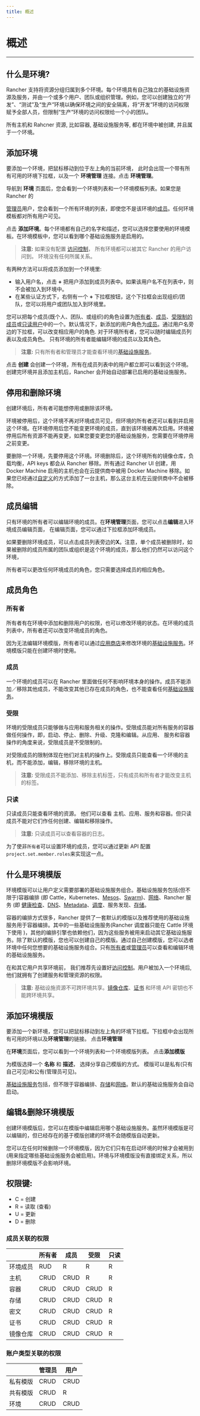 ```yaml
---
title: 概述
---
```


# 概述

---

## 什么是环境?

Rancher 支持将资源分组归属到多个环境。每个环境具有自己独立的基础设施资源及服务，并由一个或多个用户、团队或组织管理。例如，您可以创建独立的“开发”、“测试”及“生产”环境以确保环境之间的安全隔离，将“开发”环境的访问权限赋予全部人员，但限制“生产”环境的访问权限给一个小的团队。

所有主机和 Rahcner 资源, 比如容器, 基础设施服务等, 都在环境中被创建, 并且属于一个环境。

## 添加环境

要添加一个环境，把鼠标移动到位于左上角的当前环境， 此时会出现一个带有所有可用的环境下拉框，以及一个 **环境管理** 连接。点击 **环境管理**。

导航到 **环境** 页面后，您会看到一个环境列表和一个环境模板列表。如果您是 Rancher 的

[管理员](/docs/rancher1/configurations/environments/accounts/_index#管理员)用户，您会看到一个所有环境的列表，即使您不是该环境的[成员](/docs/rancher1/configurations/environments/_index#成员角色)。任何环境模板都对所有用户可见。

点击 **添加环境**。每个环境都有自己的名字和描述，您可以选择您要使用的环境模板。在环境模板中，您可以看到哪个基础设施服务是启用的。

> **注意:** 如果没有配置 [访问控制](/docs/rancher1/configurations/environments/access-control/_index)， 所有环境都可以被其它 Rancher 的用户访问到。 环境没有任何所属关系。

有两种方法可以将成员添加到一个环境里:

- 输入用户名，点击 **+** 把用户添加到成员列表中。如果该用户名不在列表中，则不会被加入到环境中。
- 在某些认证方式下，右侧有一个 **+** 下拉框按钮，这个下拉框会出现组织/团队，您可以将用户或团队加入到环境里。

您可以把每个成员(既个人、团队、或组织)的角色设置为[所有者](#所有者)、[成员](#成员)、[受限制的成员](#受限)或[只读用户](#只读)中的一个。默认情况下，新添加的用户角色为[成员](#成员)。通过用户名旁边的下拉框，可以改变相应用户的角色. 对于环境所有者，您可以随时编辑成员列表以及成员角色。 只有环境的所有者能编辑环境的成员以及其角色。

> **注意:** 只有所有者和管理员才能查看环境的[基础设施服务](/docs/rancher1/rancher-service/_index)。

点击 **创建** 会创建一个环境，所有在成员列表中的用户都立即可以看到这个环境。创建完环境并且添加主机后，Rancher 会开始自动部署已启用的基础设施服务。

## 停用和删除环境

创建环境后，所有者可能想停用或删除该环境。

环境被停用后，这个环境不再对环境成员可见，但环境的所有者还可以看到并启用这个环境。在环境停用后您不能变更环境的成员，直到该环境被再次启用。环境被停用后所有资源不能再变更，如果您要变更您的基础设施服务，您需要在环境停用之前变更。

要删除一个环境，先要停用这个环境。环境删除后，这个环境所有的镜像仓库，负载均衡，API keys 都会从 Rancher 移除。所有通过 Rancher UI 创建，用 Docker Machine 启用的主机也会在云提供商中被用 Docker Machine 移除。如果您已经通过[自定义](/docs/rancher1/infrastructure/hosts/custom/_index)的方式添加了一台主机，那么这台主机在云提供商中不会被移除。

## 成员编辑

只有环境的所有者可以编辑环境的成员。在**环境管理**页面，您可以点击**编辑**进入环境成员编辑页面， 在编辑页面，您可以通过下拉框添加环境成员。

如果要删除环境成员，可以点击成员列表旁边的**X**。注意，单个成员被删除时，如果被删除的成员所属的团队或组织是这个环境的成员，那么他们仍然可以访问这个环境，

所有者可以更改任何环境成员的角色，您只需要选择成员的相应角色。

## 成员角色

### 所有者

所有者有在环境中添加和删除用户的权限，也可以修改环境的状态。在环境的成员列表中，所有者还可以改变环境成员的角色。

因为无法编辑环境模版，所有者可以通过[应用商店](/docs/rancher1/configurations/catalog/_index)来修改环境的[基础设施服务](/docs/rancher1/rancher-service/_index)。环境模版只能在创建环境时使用。

### 成员

一个环境的成员可以在 Rancher 里面做任何不影响环境本身的操作。成员不能添加／移除其他成员，不能改变其他已存在成员的角色，也不能查看任何[基础设施服务](/docs/rancher1/rancher-service/_index)。

### 受限

环境的受限成员只能够做与应用和服务相关的操作。受限成员能对所有服务的容器做任何操作，即，启动、停止、删除、升级、克隆和编辑。从应用、 服务和容器操作的角度来说，受限成员是不受限制的。

对受限成员的限制体现在他们对主机的操作上。受限成员只能查看一个环境的主机，而不能添加，编辑，移除环境的主机。

> **注意:** 受限成员不能添加、移除主机标签，只有成员和所有者才能改变主机的标签。

### 只读

只读成员只能查看环境的资源。 他们可以查看 主机、应用、服务和容器。但只读成员不能对它们作任何创建、编辑和移除操作。

> **注意:** 只读成员可以查看容器的日志。

为了使非`所有者`可以设置环境的成员，您可以通过更新 API 配置`project.set.member.roles`来实现这一点。

## 什么是环境模版

环境模版可以让用户定义需要部署的基础设施服务组合。基础设施服务包括(但不限于)容器编排 (即 Cattle，Kubernetes、[Mesos](/docs/rancher1/infrastructure/mesos/_index)、[Swarm](/docs/rancher1/infrastructure/swarm/_index))、[网络](/docs/rancher1/rancher-service/networking/_index)、Rancher 服务 (即 [健康检查](/docs/rancher1/infrastructure/cattle/health-checks/_index)、[DNS](/docs/rancher1/rancher-service/dns-service/_index)、[Metadata](/docs/rancher1/rancher-service/metadata-service/_index)、[调度](/docs/rancher1/infrastructure/cattle/scheduling/_index)、服务发现、[存储](/docs/rancher1/rancher-service/storage-services/_index)。


容器的编排方式很多，Rancher 提供了一套默认的模版以及推荐使用的基础设施服务用于容器编排。其中的一些基础设施服务(Rancher 调度器只能在 Cattle 环境下使用 )，其他的编排引擎也依赖他们，因为这些服务被用来启动其它基础设施服务。除了默认的模版，您也可以创建自己的模版。通过自己创建模版，您可以选者环境中任何您想要的基础设施服务组合。只有[所有者](#所有者)或[管理员](/docs/rancher1/configurations/environments/access-control/_index#管理员)可以查看和编辑环境的基础设施服务。

在和其它用户共享环境前， 我们推荐先设置好[访问控制](/docs/rancher1/configurations/environments/access-control/_index)。用户被加入一个环境后, 他们就拥有了创建服务和管理资源的权限。

> **注意:** 基础设施资源不可跨环境共享。[镜像仓库](/docs/rancher1/configurations/environments/registries/_index)、[证书](/docs/rancher1/configurations/environments/certificates/_index) 和环境 API 密钥也不能跨环境共享。

## 添加环境模版

要添加一个新环境，您可以把鼠标移动到左上角的环境下拉框。下拉框中会出现所有可用的环境以及**环境管理**的链接。 点击**环境管理**

在**环境**页面后，您可以看到一个环境列表和一个环境模版列表。 点击**添加模版**

为模版选择一个 **名称** 和 **描述**， 选择分享自己模版的方式。 模版可以是私有(只有自己可见)和公有(管理员可见)。

[基础设施服务](/docs/rancher1/rancher-service/_index)包括，但不限于容器编排、[存储](/docs/rancher1/rancher-service/storage-services/_index)和[网络](/docs/rancher1/rancher-service/networking/_index)。默认的基础设施服务会自动启动。

## 编辑&删除环境模版

创建环境模版后，您可以在模版中编辑启用哪个基础设施服务。虽然环境模版是可以编辑的，但已经存在的基于模版创建的环境不会随模版自动更新。

您可以在任何时候删除一个环境模版，因为它们只有在启动环境的时候才会被用到(用来指定哪些基础设施服务会被启用)。环境与环境模版没有直接绑定关系，所以删除环境模版不会影响环境。

## 权限键:

- C = 创建
- R = 读取 (查看)
- U = 更新
- D = 删除

### 成员关联的权限

|          | 所有者 | 成员 | 受限 | 只读 |
| -------- | ------ | ---- | ---- | ---- |
| 环境成员 | RUD    | R    | R    | R    |
| 主机     | CRUD   | CRUD | R    | R    |
| 容器     | CRUD   | CRUD | CRUD | R    |
| 存储     | CRUD   | CRUD | CRUD | R    |
| 密文     | CRUD   | CRUD | CRUD | R    |
| 证书     | CRUD   | CRUD | CRUD | R    |
| 镜像仓库 | CRUD   | CRUD | CRUD | R    |

### 账户类型关联的权限

|          | 管理员 | 用户 |
| -------- | ------ | ---- |
| 私有模版 | CRUD   | CRUD |
| 共有模版 | CRUD   | R    |
| 环境     | CRUD   | CRUD |
